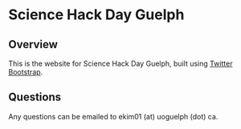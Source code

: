 Science Hack Day Guelph
=======================

Overview
--------

This is the website for Science Hack Day Guelph, built using [Twitter Bootstrap](http://twitter.github.io/bootstrap/).

Questions
---------

Any questions can be emailed to ekim01 (at) uoguelph (dot) ca.